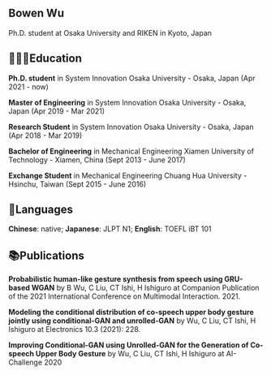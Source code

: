 ## Bowen Wu
Ph.D. student at Osaka University and RIKEN in Kyoto, Japan

## 👩🏼‍🎓Education
**Ph.D. student** in System Innovation
Osaka University - Osaka, Japan (Apr 2021 - now)

**Master of Engineering** in System Innovation
Osaka University - Osaka, Japan (Apr 2019 - Mar 2021)

**Research Student** in System Innovation
Osaka University - Osaka, Japan (Apr 2018 - Mar 2019)

**Bachelor of Engineering** in Mechanical Engineering
Xiamen University of Technology - Xiamen, China (Sept 2013 - June 2017)

**Exchange Student** in Mechanical Engineering
Chuang Hua University - Hsinchu, Taiwan (Sept 2015 - June 2016)

## 💬Languages
**Chinese**: native;
**Japanese**: JLPT N1;
**English**: TOEFL iBT 101

## 📚Publications
**Probabilistic human-like gesture synthesis from speech using GRU-based WGAN** by B Wu, C Liu, CT Ishi, H Ishiguro at Companion Publication of the 2021 International Conference on Multimodal Interaction. 2021.

**Modeling the conditional distribution of co-speech upper body gesture jointly using conditional-GAN and unrolled-GAN** by Wu, C Liu, CT Ishi, H Ishiguro at Electronics 10.3 (2021): 228.

**Improving Conditional-GAN using Unrolled-GAN for the Generation of Co-speech Upper Body Gesture** by Wu, C Liu, CT Ishi, H Ishiguro at AI-Challenge 2020
